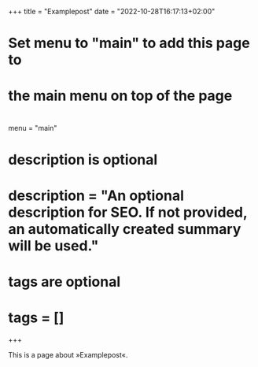 +++
title = "Examplepost"
date = "2022-10-28T16:17:13+02:00"

#
# Set menu to "main" to add this page to
# the main menu on top of the page
#
menu = "main"

#
# description is optional
#
# description = "An optional description for SEO. If not provided, an automatically created summary will be used."

#
# tags are optional
#
# tags = []
+++

This is a page about »Examplepost«.
